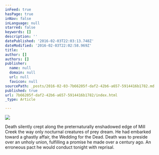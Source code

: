 ```yaml
---
inFeed: true
hasPage: true
inNav: false
inLanguage: null
starred: false
keywords: []
description: ''
datePublished: '2016-02-03T22:03:13.748Z'
dateModified: '2016-02-03T22:02:58.969Z'
title: ''
author: []
authors: []
publisher:
  name: null
  domain: null
  url: null
  favicon: null
sourcePath: _posts/2016-02-03-7b66205f-daf2-42b6-a657-5914416b1782.md
published: true
url: 7b66205f-daf2-42b6-a657-5914416b1782/index.html
_type: Article

---
```

![](https://the-grid-user-content.s3-us-west-2.amazonaws.com/11f7d404-d653-4050-bdd4-d4e5e1184ffd.png)

Death silently crept along the preternaturally enshadowed edge of Mill Creek the way only nocturnal creatures of prey dream. He had embarked toward a ghastly affair, the Wedding for the Dead. Death was to preside over an unholy union, fulfilling a promise he made over a century ago. An erroneous pact he would conduct tonight with reprisal.